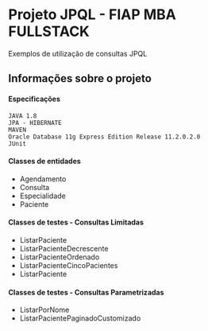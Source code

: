 Projeto JPQL - FIAP MBA FULLSTACK
================

Exemplos de utilização de consultas JPQL 

Informações sobre o projeto
-----------------------

#### Especificações ####
	
	JAVA 1.8
	JPA - HIBERNATE
	MAVEN
	Oracle Database 11g Express Edition Release 11.2.0.2.0 
	JUnit

#### Classes de entidades ####

* Agendamento
* Consulta
* Especialidade
* Paciente

#### Classes de testes - Consultas Limitadas ####

* ListarPaciente
* ListarPacienteDecrescente
* ListarPacienteOrdenado
* ListarPacienteCincoPacientes
* ListarPaciente

#### Classes de testes - Consultas Parametrizadas ####

* ListarPorNome
* ListarPacientePaginadoCustomizado
